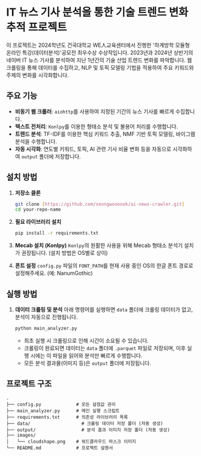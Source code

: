 # IT 뉴스 기사 분석을 통한 기술 트렌드 변화 추적 프로젝트

이 프로젝트는 2024학년도 건국대학교 WE人교육센터에서 진행한 '하계방학 모듈형 온라인 특강(데이터분석)'공모전 최우수상 수상작입니다. 2023년과 2024년 상반기의 네이버 IT 뉴스 기사를 분석하여 지난 1년간의 기술 산업 트렌드 변화를 파악합니다. 웹 크롤링을 통해 데이터를 수집하고, NLP 및 토픽 모델링 기법을 적용하여 주요 키워드와 주제의 변화를 시각화합니다.

## 주요 기능
- **비동기 웹 크롤러**: `aiohttp`를 사용하여 지정된 기간의 뉴스 기사를 빠르게 수집합니다.
- **텍스트 전처리**: `Konlpy`를 이용한 형태소 분석 및 불용어 처리를 수행합니다.
- **트렌드 분석**: TF-IDF를 이용한 핵심 키워드 추출, NMF 기반 토픽 모델링, 바이그램 분석을 수행합니다.
- **자동 시각화**: 연도별 키워드, 토픽, AI 관련 기사 비율 변화 등을 자동으로 시각화하여 `output` 폴더에 저장합니다.

## 설치 방법

1.  **저장소 클론**
    ```bash
    git clone [https://github.com/seongwoooook/ai-news-crawler.git]
    cd your-repo-name
    ```

2.  **필요 라이브러리 설치**
    ```bash
    pip install -r requirements.txt
    ```
    
3. **Mecab 설치 (Konlpy)**
    `Konlpy`의 원활한 사용을 위해 Mecab 형태소 분석기 설치가 권장됩니다. (설치 방법은 OS별로 상이)

4. **폰트 설정**
   `config.py` 파일의 `FONT_PATH`를 현재 사용 중인 OS의 한글 폰트 경로로 설정해주세요. (예: NanumGothic)

## 실행 방법

1.  **데이터 크롤링 및 분석**
    아래 명령어를 실행하면 `data` 폴더에 크롤링 데이터가 없고, 분석이 자동으로 진행됩니다.
    ```bash
    python main_analyzer.py
    ```
    - 최초 실행 시 크롤링으로 인해 시간이 소요될 수 있습니다.
    - 크롤링이 완료되면 데이터는 `data` 폴더에 `.parquet` 파일로 저장되며, 이후 실행 시에는 이 파일을 읽어와 분석만 빠르게 수행합니다.
    - 모든 분석 결과물(이미지 등)은 `output` 폴더에 저장됩니다.

## 프로젝트 구조
```
.
├── config.py             # 모든 설정값 관리
├── main_analyzer.py      # 메인 실행 스크립트
├── requirements.txt      # 의존성 라이브러리 목록
├── data/                   # 크롤링 데이터 저장 폴더 (자동 생성)
├── output/                 # 분석 결과 이미지 저장 폴더 (자동 생성)
├── images/
│   └── cloudshape.png    # 워드클라우드 마스크 이미지
└── README.md             # 프로젝트 설명서
```
